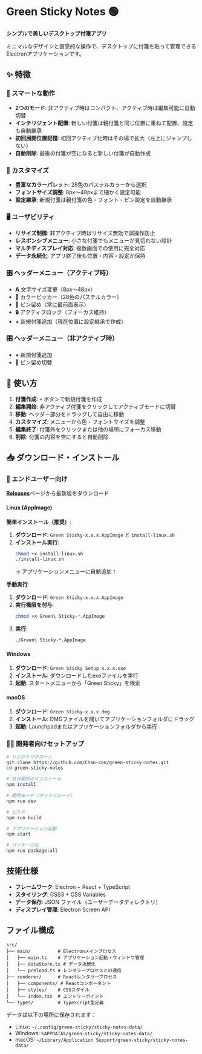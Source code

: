 # Green Sticky Notes 🟢

**シンプルで美しいデスクトップ付箋アプリ**

ミニマルなデザインと直感的な操作で、デスクトップに付箋を貼って管理できるElectronアプリケーションです。

## ✨ 特徴

### 🎯 スマートな動作

- **2つのモード**: 非アクティブ時はコンパクト、アクティブ時は編集可能に自動切替
- **インテリジェント配置**: 新しい付箋は親付箋と同じ位置に重ねて配置、設定も自動継承
- **初回展開位置記憶**: 初回アクティブ化時はその場で拡大（左上にジャンプしない）
- **自動削除**: 最後の付箋が空になると新しい付箋が自動作成

### 🎨 カスタマイズ

- **豊富なカラーパレット**: 28色のパステルカラーから選択
- **フォントサイズ調整**: 8px〜48pxまで細かく設定可能
- **設定継承**: 新規付箋は親付箋の色・フォント・ピン設定を自動継承

### 🖥️ ユーザビリティ

- **リサイズ制御**: 非アクティブ時はリサイズ無効で誤操作防止
- **レスポンシブメニュー**: 小さな付箋でもメニューが見切れない設計
- **マルチディスプレイ対応**: 複数画面での使用に完全対応
- **データ永続化**: アプリ終了後も位置・内容・設定が保持

### 🎛️ ヘッダーメニュー（アクティブ時）

- **A** 文字サイズ変更（8px〜48px）
- **🎨** カラーピッカー（28色のパステルカラー）
- **📌** ピン留め（常に最前面表示）
- **🔒** アクティブロック（フォーカス維持）
- **+** 新規付箋追加（現在位置に設定継承で作成）

### 🎛️ ヘッダーメニュー（非アクティブ時）

- **+** 新規付箋追加
- **📌** ピン留め切替

## 🚀 使い方

1. **付箋作成**: `+` ボタンで新規付箋を作成
2. **編集開始**: 非アクティブ付箋をクリックしてアクティブモードに切替
3. **移動**: ヘッダー部分をドラッグして自由に移動
4. **カスタマイズ**: メニューから色・フォントサイズを調整
5. **編集終了**: 付箋外をクリックまたは他の場所にフォーカス移動
6. **削除**: 付箋の内容を空にすると自動削除

## 📥 ダウンロード・インストール

### 📱 エンドユーザー向け

[**Releases**](https://github.com/Chan-con/green-sticky-notes/releases)ページから最新版をダウンロード

#### Linux (AppImage)

**簡単インストール（推奨）**:
1. **ダウンロード**: `Green Sticky-x.x.x.AppImage` と `install-linux.sh`
2. **インストール実行**:
   ```bash
   chmod +x install-linux.sh
   ./install-linux.sh
   ```
   → アプリケーションメニューに自動追加！

**手動実行**:
1. **ダウンロード**: `Green Sticky-x.x.x.AppImage`
2. **実行権限を付与**:
   ```bash
   chmod +x Green\ Sticky-*.AppImage
   ```
3. **実行**:
   ```bash
   ./Green\ Sticky-*.AppImage
   ```

#### Windows
1. **ダウンロード**: `Green Sticky Setup x.x.x.exe`
2. **インストール**: ダウンロードしたexeファイルを実行
3. **起動**: スタートメニューから「Green Sticky」を検索

#### macOS
1. **ダウンロード**: `Green Sticky-x.x.x.dmg`
2. **インストール**: DMGファイルを開いてアプリケーションフォルダにドラッグ
3. **起動**: Launchpadまたはアプリケーションフォルダから実行

### 👨‍💻 開発者向けセットアップ

```bash
# リポジトリクローン
git clone https://github.com/Chan-con/green-sticky-notes.git
cd green-sticky-notes

# 依存関係のインストール
npm install

# 開発モード（ホットリロード）
npm run dev

# ビルド
npm run build

# アプリケーション起動
npm start

# パッケージ化
npm run package:all
```

## 技術仕様

- **フレームワーク**: Electron + React + TypeScript
- **スタイリング**: CSS3 + CSS Variables
- **データ保存**: JSON ファイル（ユーザーデータディレクトリ）
- **ディスプレイ管理**: Electron Screen API

## ファイル構成

```
src/
├── main/          # Electronメインプロセス
│   ├── main.ts    # アプリケーション起動・ウィンドウ管理
│   ├── dataStore.ts # データ永続化
│   └── preload.ts # レンダラープロセスとの通信
├── renderer/      # Reactレンダラープロセス
│   ├── components/ # Reactコンポーネント
│   ├── styles/    # CSSスタイル
│   └── index.tsx  # エントリーポイント
└── types/         # TypeScript型定義
```

データは以下の場所に保存されます：

- Linux: `~/.config/green-sticky/sticky-notes-data/`
- Windows: `%APPDATA%/green-sticky/sticky-notes-data/`
- macOS: `~/Library/Application Support/green-sticky/sticky-notes-data/`

